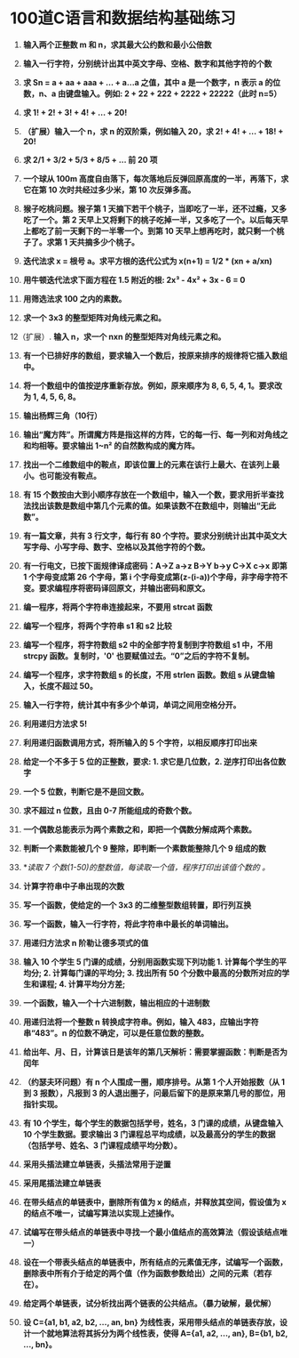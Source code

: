 # 100道C语言和数据结构基础练习

1. **输入两个正整数 m 和 n，求其最大公约数和最小公倍数**

2. **输入一行字符，分别统计出其中英文字母、空格、数字和其他字符的个数**

3. **求 Sn = a + aa + aaa + … + a…a 之值，其中 a 是一个数字，n 表示 a 的位数，n、a 由键盘输入。例如: 2 + 22 + 222 + 2222 + 22222（此时 n=5）**

4. **求 1! + 2! + 3! + 4! + … + 20!**

5. **（扩展）输入一个 n，求 n 的双阶乘，例如输入 20，求 2! + 4! + … + 18! + 20!**

6. **求 2/1 + 3/2 + 5/3 + 8/5 + ... 前 20 项**

7. **一个球从 100m 高度自由落下，每次落地后反弹回原高度的一半，再落下，求它在第 10 次时共经过多少米，第 10 次反弹多高。**

8. **猴子吃桃问题。猴子第 1 天摘下若干个桃子，当即吃了一半，还不过瘾，又多吃了一个。第 2 天早上又将剩下的桃子吃掉一半，又多吃了一个。以后每天早上都吃了前一天剩下的一半零一个。到第 10 天早上想再吃时，就只剩一个桃子了。求第 1 天共摘多少个桃子。**

9. **迭代法求 x = 根号 a。求平方根的迭代公式为 x(n+1) = 1/2 * (xn + a/xn)**

10. **用牛顿迭代法求下面方程在 1.5 附近的根: 2x³ - 4x² + 3x - 6 = 0**

11. **用筛选法求 100 之内的素数。**

12. **求一个 3x3 的整型矩阵对角线元素之和。**

12（扩展）. **输入 n，求一个 nxn 的整型矩阵对角线元素之和。**

13. **有一个已排好序的数组，要求输入一个数后，按原来排序的规律将它插入数组中。**

14. **将一个数组中的值按逆序重新存放。例如，原来顺序为 8, 6, 5, 4, 1。要求改为 1, 4, 5, 6, 8。**

15. **输出杨辉三角（10行）**

16. **输出“魔方阵”。所谓魔方阵是指这样的方阵，它的每一行、每一列和对角线之和均相等。要求输出 1~n² 的自然数构成的魔方阵。**

17. **找出一个二维数组中的鞍点，即该位置上的元素在该行上最大、在该列上最小。也可能没有鞍点。**

18. **有 15 个数按由大到小顺序存放在一个数组中，输入一个数，要求用折半查找法找出该数是数组中第几个元素的值。如果该数不在数组中，则输出“无此数”。**

19. **有一篇文章，共有 3 行文字，每行有 80 个字符。要求分别统计出其中英文大写字母、小写字母、数字、空格以及其他字符的个数。**

20. **有一行电文，已按下面规律译成密码：A->Z a->z B->Y b->y C->X c->x 即第 1 个字母变成第 26 个字母，第 i 个字母变成第(z-(i-a))个字母，非字母字符不变。要求编程序将密码译回原文，并输出密码和原文。**

21. **编一程序，将两个字符串连接起来，不要用 strcat 函数**

22. **编写一个程序，将两个字符串 s1 和 s2 比较**

23. **编写一个程序，将字符数组 s2 中的全部字符复制到字符数组 s1 中，不用 strcpy 函数。复制时，'0' 也要赋值过去。“0”之后的字符不复制。**

24. **编写一个程序，求字符数组 s 的长度，不用 strlen 函数。数组 s 从键盘输入，长度不超过 50。**

25. **输入一行字符，统计其中有多少个单词，单词之间用空格分开。**

26. **利用递归方法求 5!**

27. **利用递归函数调用方式，将所输入的 5 个字符，以相反顺序打印出来**

28. **给定一个不多于 5 位的正整数，要求: 1. 求它是几位数，2. 逆序打印出各位数字**

29. **一个 5 位数，判断它是不是回文数。**

30. **求不超过 n 位数，且由 0-7 所能组成的奇数个数。**

31. **一个偶数总能表示为两个素数之和，即把一个偶数分解成两个素数。**

32. **判断一个素数能被几个 9 整除，即判断一个素数能整除几个 9 组成的数**

33. **读取 7 个数(1-50)的整数值，每读取一个值，程序打印出该值个数的 *。**

34. **计算字符串中子串出现的次数**

35. **写一个函数，使给定的一个 3x3 的二维整型数组转置，即行列互换**

36. **写一个函数，输入一行字符，将此字符串中最长的单词输出。**

37. **用递归方法求 n 阶勒让德多项式的值**

38. **输入 10 个学生 5 门课的成绩，分别用函数实现下列功能 1. 计算每个学生的平均分; 2. 计算每门课的平均分; 3. 找出所有 50 个分数中最高的分数所对应的学生和课程; 4. 计算平均分方差;**

39. **一个函数，输入一个十六进制数，输出相应的十进制数**

40. **用递归法将一个整数 n 转换成字符串。例如，输入 483，应输出字符串“483”。n 的位数不确定，可以是任意位数的整数。**

41. **给出年、月、日，计算该日是该年的第几天解析：需要掌握函数：判断是否为闰年**

42. **（约瑟夫环问题）有 n 个人围成一圈，顺序排号。从第 1 个人开始报数（从 1 到 3 报数），凡报到 3 的人退出圈子，问最后留下的是原来第几号的那位，用指针实现。**

43. **有 10 个学生，每个学生的数据包括学号，姓名，3 门课的成绩，从键盘输入 10 个学生数据。要求输出 3 门课程总平均成绩，以及最高分的学生的数据（包括学号、姓名、3 门课程成绩平均分数）。**

44. **采用头插法建立单链表，头插法常用于逆置**

45. **采用尾插法建立单链表**

46. **在带头结点的单链表中，删除所有值为 x 的结点，并释放其空间，假设值为 x 的结点不唯一，试编写算法以实现上述操作。**

47. **试编写在带头结点的单链表中寻找一个最小值结点的高效算法（假设该结点唯一）**

48. **设在一个带表头结点的单链表中，所有结点的元素值无序，试编写一个函数，删除表中所有介于给定的两个值（作为函数参数给出）之间的元素（若存在）。**

49. **给定两个单链表，试分析找出两个链表的公共结点。（暴力破解，最优解）**

50. **设 C={a1, b1, a2, b2, ..., an, bn} 为线性表，采用带头结点的单链表存放，设计一个就地算法将其拆分为两个线性表，使得 A={a1, a2, ..., an}, B={b1, b2, ..., bn}。**
